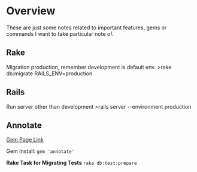 Overview
========

These are just some notes related to important features, gems or commands I
want to take particular note of.

Rake
----

Migration production, remember development is default env.
    >rake db:migrate RAILS_ENV=production


Rails
-----
Run server other than development
    >rails server --environment production

Annotate
--------

[Gem Page Link](https://rubygems.org/gems/annotate)

Gem Install: `gem 'annotate'`

**Rake Task for Migrating Tests** `rake db:test:prepare`

